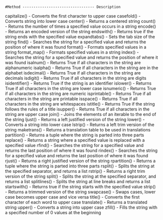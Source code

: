     #Method --------------------------------- Description
capitalize()    -	Converts the first character to upper case
casefold()	    -   Converts string into lower case
center()	    -   Returns a centered string
count()	        -   Returns the number of times a specified value occurs in a string
encode()	    -   Returns an encoded version of the string
endswith()	    -   Returns true if the string ends with the specified value
expandtabs()	-   Sets the tab size of the string
find()	        -   Searches the string for a specified value and returns the position of where it was found
format()	    -   Formats specified values in a string
format_map()	-   Formats specified values in a string
index()	        -   Searches the string for a specified value and returns the position of where it was found
isalnum()	    -   Returns True if all characters in the string are alphanumeric
isalpha()	    -   Returns True if all characters in the string are in the alphabet
isdecimal()	    -   Returns True if all characters in the string are decimals
isdigit()	    -   Returns True if all characters in the string are digits
isidentifier()	-   Returns True if the string is an identifier
islower()	    -   Returns True if all characters in the string are lower case
isnumeric()	    -   Returns True if all characters in the string are numeric
isprintable()	-   Returns True if all characters in the string are printable
isspace()	    -   Returns True if all characters in the string are whitespaces
istitle()	    -   Returns True if the string follows the rules of a title
isupper()	    -   Returns True if all characters in the string are upper case
join()	        -   Joins the elements of an iterable to the end of the string
ljust()	        -   Returns a left justified version of the string
lower()	        -   Converts a string into lower case
lstrip()	    -   Returns a left trim version of the string
maketrans()	    -   Returns a translation table to be used in translations
partition()	    -   Returns a tuple where the string is parted into three parts
replace()	    -   Returns a string where a specified value is replaced with a specified value
rfind()	        -   Searches the string for a specified value and returns the last position of where it was found
rindex()	    -   Searches the string for a specified value and returns the last position of where it was found
rjust()	        -   Returns a right justified version of the string
rpartition()	-   Returns a tuple where the string is parted into three parts
rsplit()	    -   Splits the string at the specified separator, and returns a list
rstrip()	    -   Returns a right trim version of the string
split()	        -   Splits the string at the specified separator, and returns a list
splitlines()	-   Splits the string at line breaks and returns a list
startswith()	-   Returns true if the string starts with the specified value
strip()	        -   Returns a trimmed version of the string
swapcase()	    -   Swaps cases, lower case becomes upper case and vice versa
title()	        -   Converts the first character of each word to upper case
translate()	    -   Returns a translated string
upper()	        -   Converts a string into upper case
zfill()	        -   Fills the string with a specified number of 0 values at the beginning